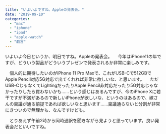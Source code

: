 ```yaml
---
title: "いよいよですね、Appleの発表会。"
date: "2019-09-10"
categories: 
  - "mac"
  - "iphone"
  - "ipad"
  - "apple-watch"
  - "戯言"
---
```


いよいよ今日というか、明日ですね。Appleの発表会。 　今年はiPhone11の年ですが、どういう製品がどういうプレゼンで発表されるか非常に楽しみです。

　個人的に期待したいのがiPhone 11 Pro Maxで、これがUSB-Cで512GBでApple Pencil対応5G対応で出てくれれば非常に欲しいな、と思います。 　ただUSB-CじゃなくてLightingだったりApple Pencil非対応だったり5G対応じゃなかったりしたら買わないかも……という感じはあるんですが、今のiPhone Xに若干ですが不満があるので新しいiPhoneが欲しいな、というのはあるので、嫁さんの稟議が通る前提であれば欲しいなと思います……稟議通らないと分割が非常にきついので無理かも、なんですけども。

　とりあえず午前2時から同時通訳を聞きながら見ようと思っています。良い発表会だといいですね。
